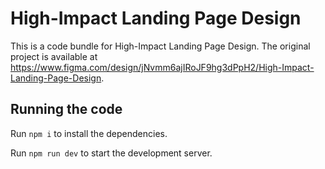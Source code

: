 
  # High-Impact Landing Page Design

  This is a code bundle for High-Impact Landing Page Design. The original project is available at https://www.figma.com/design/jNvmm6ajIRoJF9hg3dPpH2/High-Impact-Landing-Page-Design.

  ## Running the code

  Run `npm i` to install the dependencies.

  Run `npm run dev` to start the development server.
  